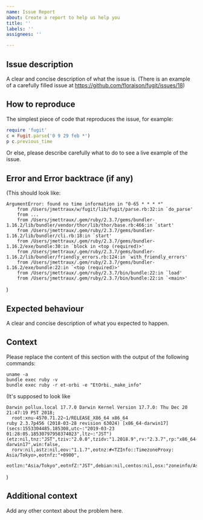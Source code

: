 ```yaml
---
name: Issue Report
about: Create a report to help us help you
title: ''
labels: ''
assignees: ''

---
```


## Issue description

A clear and concise description of what the issue is. (There is an example of a carefully filled issue at https://github.com/floraison/fugit/issues/18)

## How to reproduce

The simplest piece of code that reproduces the issue, for example:
```ruby
require 'fugit'
c = Fugit.parse('0 9 29 feb *')
p c.previous_time
```
Or else, please describe carefully what to do to see a live example of the issue.

## Error and Error backtrace (if any)

(This should look like:
```
ArgumentError: found no time information in "0-65 * * * *"
	from /Users/jmettraux/w/fugit/lib/fugit/parse.rb:32:in `do_parse'
	from ...
	from /Users/jmettraux/.gem/ruby/2.3.7/gems/bundler-1.16.2/lib/bundler/vendor/thor/lib/thor/base.rb:466:in `start'
	from /Users/jmettraux/.gem/ruby/2.3.7/gems/bundler-1.16.2/lib/bundler/cli.rb:18:in `start'
	from /Users/jmettraux/.gem/ruby/2.3.7/gems/bundler-1.16.2/exe/bundle:30:in `block in <top (required)>'
	from /Users/jmettraux/.gem/ruby/2.3.7/gems/bundler-1.16.2/lib/bundler/friendly_errors.rb:124:in `with_friendly_errors'
	from /Users/jmettraux/.gem/ruby/2.3.7/gems/bundler-1.16.2/exe/bundle:22:in `<top (required)>'
	from /Users/jmettraux/.gem/ruby/2.3.7/bin/bundle:22:in `load'
	from /Users/jmettraux/.gem/ruby/2.3.7/bin/bundle:22:in `<main>'
```
)

## Expected behaviour

A clear and concise description of what you expected to happen.

## Context

Please replace the content of this section with the output of the following commands:
```
uname -a
bundle exec ruby -v
bundle exec ruby -r et-orbi -e "EtOrbi._make_info"
```

(It's supposed to look like
```
Darwin pollux.local 17.7.0 Darwin Kernel Version 17.7.0: Thu Dec 20 21:47:19 PST 2018;
  root:xnu-4570.71.22~1/RELEASE_X86_64 x86_64
ruby 2.3.7p456 (2018-03-28 revision 63024) [x86_64-darwin17]
(secs:1553304485.185308,utc~:"2019-03-23 01:28:05.18530797958374023",ltz~:"JST")
(etz:nil,tnz:"JST",tziv:"2.0.0",tzidv:"1.2018.9",rv:"2.3.7",rp:"x86_64-darwin17",win:false,
  rorv:nil,astz:nil,eov:"1.1.7",eotnz:#<TZInfo::TimezoneProxy: Asia/Tokyo>,eotnfz:"+0900",
  eotlzn:"Asia/Tokyo",eotnfZ:"JST",debian:nil,centos:nil,osx:"zoneinfo/Asia/Tokyo")
```
)

## Additional context

Add any other context about the problem here.

